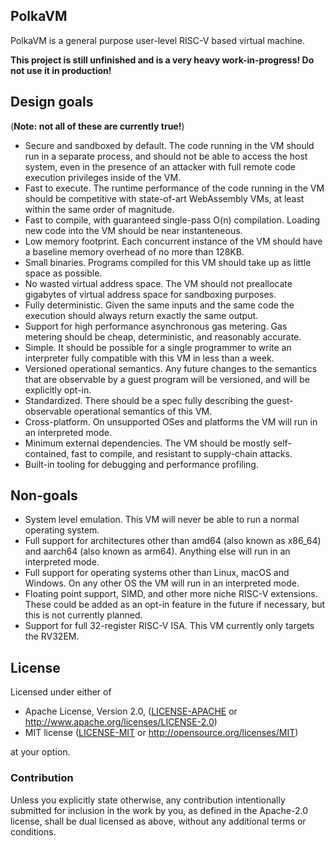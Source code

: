 ## PolkaVM

PolkaVM is a general purpose user-level RISC-V based virtual machine.

**This project is still unfinished and is a very heavy work-in-progress! Do not use it in production!**

## Design goals

(**Note: not all of these are currently true!**)

- Secure and sandboxed by default. The code running in the VM should run in a separate process, and should not be able to access the host system, even in the presence of an attacker with full remote code execution privileges inside of the VM.
- Fast to execute. The runtime performance of the code running in the VM should be competitive with state-of-art WebAssembly VMs, at least within the same order of magnitude.
- Fast to compile, with guaranteed single-pass O(n) compilation. Loading new code into the VM should be near instanteneous.
- Low memory footprint. Each concurrent instance of the VM should have a baseline memory overhead of no more than 128KB.
- Small binaries. Programs compiled for this VM should take up as little space as possible.
- No wasted virtual address space. The VM should not preallocate gigabytes of virtual address space for sandboxing purposes.
- Fully deterministic. Given the same inputs and the same code the execution should always return exactly the same output.
- Support for high performance asynchronous gas metering. Gas metering should be cheap, deterministic, and reasonably accurate.
- Simple. It should be possible for a single programmer to write an interpreter fully compatible with this VM in less than a week.
- Versioned operational semantics. Any future changes to the semantics that are observable by a guest program will be versioned, and will be explicitly opt-in.
- Standardized. There should be a spec fully describing the guest-observable operational semantics of this VM.
- Cross-platform. On unsupported OSes and platforms the VM will run in an interpreted mode.
- Minimum external dependencies. The VM should be mostly self-contained, fast to compile, and resistant to supply-chain attacks.
- Built-in tooling for debugging and performance profiling.

## Non-goals

- System level emulation. This VM will never be able to run a normal operating system.
- Full support for architectures other than amd64 (also known as x86_64) and aarch64 (also known as arm64). Anything else will run in an interpreted mode.
- Full support for operating systems other than Linux, macOS and Windows. On any other OS the VM will run in an interpreted mode.
- Floating point support, SIMD, and other more niche RISC-V extensions. These could be added as an opt-in feature in the future if necessary, but this is not currently planned.
- Support for full 32-register RISC-V ISA. This VM currently only targets the RV32EM.

## License

Licensed under either of

  * Apache License, Version 2.0, ([LICENSE-APACHE](LICENSE-APACHE) or <http://www.apache.org/licenses/LICENSE-2.0>)
  * MIT license ([LICENSE-MIT](LICENSE-MIT) or <http://opensource.org/licenses/MIT>)

at your option.

### Contribution

Unless you explicitly state otherwise, any contribution intentionally submitted
for inclusion in the work by you, as defined in the Apache-2.0 license, shall be
dual licensed as above, without any additional terms or conditions.
